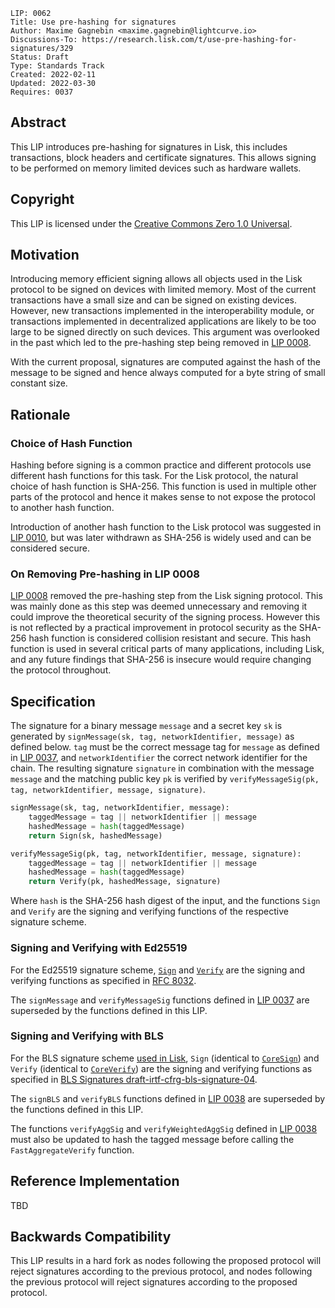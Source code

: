 ```
LIP: 0062
Title: Use pre-hashing for signatures
Author: Maxime Gagnebin <maxime.gagnebin@lightcurve.io>
Discussions-To: https://research.lisk.com/t/use-pre-hashing-for-signatures/329
Status: Draft
Type: Standards Track
Created: 2022-02-11
Updated: 2022-03-30
Requires: 0037
```

## Abstract

This LIP introduces pre-hashing for signatures in Lisk, this includes transactions, block headers and certificate signatures.
This allows signing to be performed on memory limited devices such as hardware wallets.

## Copyright

This LIP is licensed under the [Creative Commons Zero 1.0 Universal](https://creativecommons.org/publicdomain/zero/1.0/).

## Motivation

Introducing memory efficient signing allows all objects used in the Lisk protocol to be signed on devices with limited memory.  Most of the current transactions have a small size and can be signed on existing devices. However, new transactions implemented in the interoperability module, or transactions implemented in decentralized applications are likely to be too large to be signed directly on such devices. This argument was overlooked in the past which led to the pre-hashing step being removed in [LIP 0008][lip-0008].

With the current proposal, signatures are computed against the hash of the message to be signed and hence always computed for a byte string of small constant size.

## Rationale

### Choice of Hash Function

Hashing before signing is a common practice and different protocols use different hash functions for this task. For the Lisk protocol, the natural choice of hash function is SHA-256. This function is used in multiple other parts of the protocol and hence it makes sense to not expose the protocol to another hash function.

Introduction of another hash function to the Lisk protocol was suggested in [LIP 0010](https://github.com/LiskHQ/lips/blob/main/proposals/lip-0010.md), but was later withdrawn as SHA-256 is widely used and can be considered secure.

### On Removing Pre-hashing in LIP 0008

[LIP 0008][lip-0008] removed the pre-hashing step from the Lisk signing protocol. This was mainly done as this step was deemed unnecessary and removing it could improve the theoretical security of the signing process. However this is not reflected by a practical improvement in protocol security as the SHA-256 hash function is considered collision resistant and secure. This hash function is used in several critical parts of many applications, including Lisk, and any future findings that SHA-256 is insecure would require changing the protocol throughout.

## Specification

The signature for a binary message `message` and a secret key `sk` is generated by `signMessage(sk, tag, networkIdentifier, message)` as defined below. `tag` must be the correct message tag for `message` as defined in [LIP 0037](https://github.com/LiskHQ/lips/blob/main/proposals/lip-0037.md), and `networkIdentifier` the correct network identifier for the chain. The resulting signature `signature` in combination with the message `message` and the matching public key `pk` is verified by `verifyMessageSig(pk, tag, networkIdentifier, message, signature)`.

```python
signMessage(sk, tag, networkIdentifier, message):
    taggedMessage = tag || networkIdentifier || message
    hashedMessage = hash(taggedMessage)
    return Sign(sk, hashedMessage)

verifyMessageSig(pk, tag, networkIdentifier, message, signature):
    taggedMessage = tag || networkIdentifier || message
    hashedMessage = hash(taggedMessage)
    return Verify(pk, hashedMessage, signature)
```

Where `hash` is the SHA-256 hash digest of the input, and the functions `Sign` and `Verify` are the signing and verifying functions of the respective signature scheme.

### Signing and Verifying with Ed25519

For the Ed25519 signature scheme, <code>[Sign](https://tools.ietf.org/html/rfc8032#section-5.1.6)</code> and <code>[Verify](https://tools.ietf.org/html/rfc8032#section-5.1.7)</code> are the signing and verifying functions as specified in [RFC 8032](https://tools.ietf.org/html/rfc8032).

The `signMessage` and `verifyMessageSig` functions defined in [LIP 0037](https://github.com/LiskHQ/lips/blob/main/proposals/lip-0037.md#signing-and-verifying-with-ed25519) are superseded by the functions defined in this LIP.

### Signing and Verifying with BLS

For the BLS signature scheme [used in Lisk](https://github.com/LiskHQ/lips/blob/main/proposals/lip-0038.md#specification), `Sign` (identical to <code>[CoreSign](https://datatracker.ietf.org/doc/html/draft-irtf-cfrg-bls-signature-04#section-2.6)</code>) and `Verify` (identical to <code>[CoreVerify](https://datatracker.ietf.org/doc/html/draft-irtf-cfrg-bls-signature-04#section-2.7)</code>) are the signing and verifying functions as specified in [BLS Signatures draft-irtf-cfrg-bls-signature-04](https://datatracker.ietf.org/doc/html/draft-irtf-cfrg-bls-signature-04).

The `signBLS` and `verifyBLS` functions defined in [LIP 0038](https://github.com/LiskHQ/lips/blob/main/proposals/lip-0038.md#signing-and-verifying) are superseded by the functions defined in this LIP.

The functions `verifyAggSig` and `verifyWeightedAggSig` defined in [LIP 0038](https://github.com/LiskHQ/lips/blob/main/proposals/lip-0038.md#aggregate-signatures-and-their-verification) must also be updated to hash the tagged message before calling the `FastAggregateVerify` function.

## Reference Implementation

TBD

## Backwards Compatibility

This LIP results in a hard fork as nodes following the proposed protocol will reject signatures according to the previous protocol, and nodes following the previous protocol will reject signatures according to the proposed protocol.

[lip-0008]: https://github.com/LiskHQ/lips/blob/main/proposals/lip-0008.md
